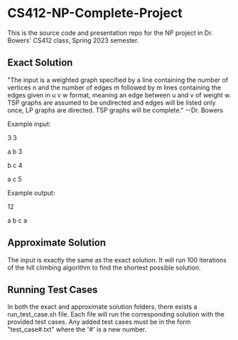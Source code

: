 # CS412-NP-Complete-Project

This is the source code and presentation repo for the NP project in Dr. Bowers' CS412 class, Spring 2023 semester.



## Exact Solution
"The input is a weighted graph specified by a line containing the number of vertices n and the number of edges m followed by m lines containing the edges given in u v w format, meaning an edge between u and v of weight w. TSP graphs are assumed to be undirected and edges will be listed only once, LP graphs are directed. TSP graphs will be complete."   --Dr. Bowers

Example input:


3 3

a b 3

b c 4

a c 5


Example output:


12

a b c a



## Approximate Solution
The input is exactly the same as the exact solution. It will run 100 iterations of the hill climbing algorithm to find the shortest possible solution.



## Running Test Cases
In both the exact and approximate solution folders, there exists a run_test_case.sh file. Each file will run the corresponding solution with the provided test cases. Any added test cases must be in the form "test_case#.txt" where the '#' is a new number.

